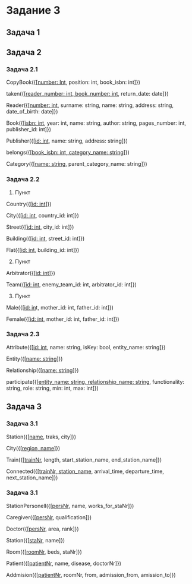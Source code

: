 # Задание 3
## Задача 1

## Задача 2
### Задача 2.1
CopyBook({[<ins>number: Int</ins>, position: int, book_isbn: int]})

taken({[<ins>reader_number: int, book_number: int</ins>, return_date: date]})

Reader({[<ins>number: int</ins>, surname: string, name: string, address: string, date_of_birth: date]})
  
Book({[<ins>isbn: int</ins>, year: int, name: string, author: string, pages_number: int, publisher_id: int]})
  
Publisher({[<ins>id:  int</ins>, name: string, address: string]})
  
belongs({[<ins>book_isbn: int, category_name: string</ins>]})
  
Category({[<ins>name: string</ins>, parent_category_name: string]})
### Задача 2.2
1. Пункт

Country({[<ins>id: int</ins>]})

City({[<ins>id: int</ins>, country_id: int]})

Street({[<ins>id: int</ins>, city_id: int]})

Building({[<ins>id: int</ins>, street_id: int]})

Flat({[<ins>id: int</ins>, building_id: int]})

2. Пункт

Arbitrator({[<ins>id: int</ins>]})

Team({[<ins>id: int</ins>, enemy_team_id: int, arbitrator_id: int]})

3. Пункт

Male({[<ins>id: in</ins>t, mother_id: int, father_id: int]})

Female({[<ins>id: int</ins>, mother_id: int, father_id: int]})
### Задача 2.3
Attribute({[<ins>id: int</ins>, name: string, isKey: bool, entity_name: string]})

Entity({[<ins>name: string</ins>]})

Relationship({[<ins>name: string</ins>]})

participate({[<ins>entity_name: string, relationship_name: string</ins>, functionality: string, role: string, min: int, max: int]})
## Задача 3
### Задача 3.1
Station({[<ins>name</ins>, traks, city]})

City({[<ins>region, name</ins>]})

Train({[<ins>trainNr</ins>, length, start_station_name, end_station_name]})

Connected({[<ins>trainNr, station_name</ins>, arrival_time, departure_time, next_station_name]})
### Задача 3.1
StationPersonell({[<ins>persNr</ins>, name, works_for_staNr]})

Caregiver({[<ins>persNr</ins>, qualification]})

Doctor({[<ins>persNr</ins>, area, rank]})

Station({[<ins>staNr</ins>, name]})

Room({[<ins>roomNr</ins>, beds, staNr]})

Patient({[<ins>patientNr</ins>, name, disease, doctorNr]})

Addmision({[<ins>patientNr</ins>, roomNr, from, admission_from, amission_to]})

